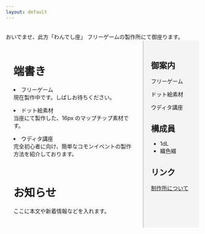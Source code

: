 ```yaml
---
layout: default
---
```

<link rel="stylesheet" href="assets/css/custom.css">
<br>
おいでませ、此方「わんでし座」  
フリーゲームの製作所にて御座ります。
<div style="display:flex;">
  <!-- 左カラム（本文） -->
  <div style="flex:3; padding:20px;">
    <h1>端書き</h1>  
    <p><li>フリーゲーム</li>
    現在製作中です。しばしお待ちください。</p>
    <p><li>ドット絵素材</li>
    当座にて製作した、16px のマップチップ素材です。</p>
    <p><li>ウディタ講座</li>
    完全初心者に向け、簡単なコモンイベントの製作方法を紹介しております。</p>
    <br>
    <h1>お知らせ</h1>
    <p>ここに本文や新着情報などを入れます。</p>
    </div>

  <!-- 右カラム（サイドバー） -->
  <div style="flex:1; padding:20px; background:#f4f4f4; border-left:2px solid #ccc;">
    <h2>御案内</h2>
    <p>フリーゲーム</p>
    <p>ドット絵素材</p>
    <p>ウディタ講座</p>

 <h2>構成員</h2>
    <ul>
      <li>1dL</li>
      <li>織色綴</li>
    </ul>

<h2>リンク</h2>
    <p><a href="about.html">制作所について</a></p>
  </div>
</div>
